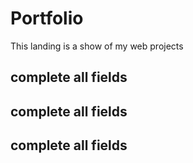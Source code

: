 # Portfolio
This landing is a show of my web projects
## complete all fields
## complete all fields
## complete all fields
